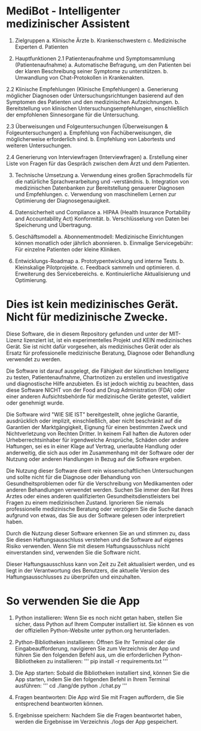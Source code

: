 # MediBot - Intelligenter medizinischer Assistent

1. Zielgruppen
  a. Klinische Ärzte
  b. Krankenschwestern
  c. Medizinische Experten
  d. Patienten

2. Hauptfunktionen
  2.1 Patientenaufnahme und Symptomsammlung (Patientenaufnahme)
    a. Automatische Befragung, um den Patienten bei der klaren Beschreibung seiner Symptome zu unterstützen.
    b. Umwandlung von Chat-Protokollen in Krankenakten.

  2.2 Klinische Empfehlungen (Klinische Empfehlungen)
    a. Generierung möglicher Diagnosen oder Untersuchungsrichtungen basierend auf den Symptomen des Patienten und den medizinischen Aufzeichnungen.
    b. Bereitstellung von klinischen Untersuchungsempfehlungen, einschließlich der empfohlenen Sinnesorgane für die Untersuchung.

  2.3 Überweisungen und Folgeuntersuchungen (Überweisungen & Folgeuntersuchungen)
    a. Empfehlung von Fachüberweisungen, die möglicherweise erforderlich sind.
    b. Empfehlung von Labortests und weiteren Untersuchungen.

  2.4 Generierung von Interviewfragen (Interviewfragen)
    a. Erstellung einer Liste von Fragen für das Gespräch zwischen dem Arzt und dem Patienten.

3. Technische Umsetzung
  a. Verwendung eines großen Sprachmodells für die natürliche Sprachverarbeitung und -verständnis.
  b. Integration von medizinischen Datenbanken zur Bereitstellung genauerer Diagnosen und Empfehlungen.
  c. Verwendung von maschinellem Lernen zur Optimierung der Diagnosegenauigkeit.

4. Datensicherheit und Compliance
  a. HIPAA (Health Insurance Portability and Accountability Act) Konformität.
  b. Verschlüsselung von Daten bei Speicherung und Übertragung.

5. Geschäftsmodell
  a. Abonnementmodell: Medizinische Einrichtungen können monatlich oder jährlich abonnieren.
  b. Einmalige Servicegebühr: Für einzelne Patienten oder kleine Kliniken.

6. Entwicklungs-Roadmap
  a. Prototypentwicklung und interne Tests.
  b. Kleinskalige Pilotprojekte.
  c. Feedback sammeln und optimieren.
  d. Erweiterung des Servicebereichs.
  e. Kontinuierliche Aktualisierung und Optimierung. 

# Dies ist kein medizinisches Gerät. Nicht für medizinische Zwecke.

Diese Software, die in diesem Repository gefunden und unter der MIT-Lizenz lizenziert ist, ist ein experimentelles Projekt und KEIN medizinisches Gerät. Sie ist nicht dafür vorgesehen, als medizinisches Gerät oder als Ersatz für professionelle medizinische Beratung, Diagnose oder Behandlung verwendet zu werden.

Die Software ist darauf ausgelegt, die Fähigkeit der künstlichen Intelligenz zu testen, Patientenaufnahme, Chartnotizen zu erstellen und investigative und diagnostische Hilfe anzubieten. Es ist jedoch wichtig zu beachten, dass diese Software NICHT von der Food and Drug Administration (FDA) oder einer anderen Aufsichtsbehörde für medizinische Geräte getestet, validiert oder genehmigt wurde.

Die Software wird "WIE SIE IST" bereitgestellt, ohne jegliche Garantie, ausdrücklich oder implizit, einschließlich, aber nicht beschränkt auf die Garantien der Marktgängigkeit, Eignung für einen bestimmten Zweck und Nichtverletzung von Rechten Dritter. In keinem Fall haften die Autoren oder Urheberrechtsinhaber für irgendwelche Ansprüche, Schäden oder andere Haftungen, sei es in einer Klage auf Vertrag, unerlaubte Handlung oder anderweitig, die sich aus oder im Zusammenhang mit der Software oder der Nutzung oder anderen Handlungen in Bezug auf die Software ergeben.

Die Nutzung dieser Software dient rein wissenschaftlichen Untersuchungen und sollte nicht für die Diagnose oder Behandlung von Gesundheitsproblemen oder für die Verschreibung von Medikamenten oder anderen Behandlungen verwendet werden. Suchen Sie immer den Rat Ihres Arztes oder eines anderen qualifizierten Gesundheitsdienstleisters bei Fragen zu einem medizinischen Zustand. Ignorieren Sie niemals professionelle medizinische Beratung oder verzögern Sie die Suche danach aufgrund von etwas, das Sie aus der Software gelesen oder interpretiert haben.

Durch die Nutzung dieser Software erkennen Sie an und stimmen zu, dass Sie diesen Haftungsausschluss verstehen und die Software auf eigenes Risiko verwenden. Wenn Sie mit diesem Haftungsausschluss nicht einverstanden sind, verwenden Sie die Software nicht.

Dieser Haftungsausschluss kann von Zeit zu Zeit aktualisiert werden, und es liegt in der Verantwortung des Benutzers, die aktuelle Version des Haftungsausschlusses zu überprüfen und einzuhalten.

# So verwenden Sie die App

1. Python installieren:
Wenn Sie es noch nicht getan haben, stellen Sie sicher, dass Python auf Ihrem Computer installiert ist. Sie können es von der offiziellen Python-Website unter python.org herunterladen.

2. Python-Bibliotheken installieren:
Öffnen Sie Ihr Terminal oder die Eingabeaufforderung, navigieren Sie zum Verzeichnis der App und führen Sie den folgenden Befehl aus, um die erforderlichen Python-Bibliotheken zu installieren:
'''
pip install -r requirements.txt
'''

3. Die App starten:
Sobald die Bibliotheken installiert sind, können Sie die App starten, indem Sie den folgenden Befehl in Ihrem Terminal ausführen:
'''
cd ./lang/de
python ./chat.py
'''

4. Fragen beantworten:
Die App wird Sie mit Fragen auffordern, die Sie entsprechend beantworten können.

5. Ergebnisse speichern:
Nachdem Sie die Fragen beantwortet haben, werden die Ergebnisse im Verzeichnis ./logs der App gespeichert.
